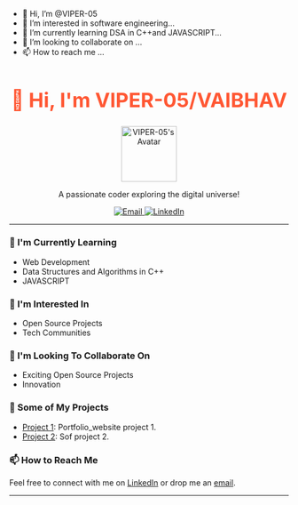 - 👋 Hi, I’m @VIPER-05
- 👀 I’m interested in software engineering...
- 🌱 I’m currently learning  DSA in C++and JAVASCRIPT...
- 💞️ I’m looking to collaborate on ...
- 📫 How to reach me ...

 
<h1 align="center"  style="color: #FF5733; font-size: 36px; font-weight: bold;  Times New Roman">👋 Hi, I'm VIPER-05/VAIBHAV</h1>

<p align="center">
  <img src=" https://media.licdn.com/dms/image/D4D03AQG8sdkegl_v1g/profile-displayphoto-shrink_800_800/0/1696894899781?e=1702512000&v=beta&t=YD47iGtnIjbEzax2Q_kcuM_CYr_vCRikmt2s9_SP6RU" alt="VIPER-05's Avatar" width="100">
</p>

<p align="center">A passionate coder exploring the digital universe!</p>

<p align="center">
  <a href="agriavaibhav2004@gmail.com">
    <img alt="Email" src="https://img.shields.io/badge/Email-Your%20Email%20Here-blue?style=flat-square&logo=gmail">
  </a>
  <a href="https://linkedin.com/in/your-linkedin-profile">
    <img alt="LinkedIn" src="https://img.shields.io/badge/LinkedIn-Your%20LinkedIn-blue?style=flat-square&logo=linkedin">
  </a>
</p>

---

### 🌱 I'm Currently Learning

- Web Development 
- Data Structures and Algorithms in C++
- JAVASCRIPT

### 👀 I'm Interested In

- Open Source Projects
- Tech Communities

### 💞️ I'm Looking To Collaborate On

- Exciting Open Source Projects
- Innovation

### 🚀 Some of My Projects

- [Project 1](https://github.com/your/project1): Portfolio_website project 1.
- [Project 2](https://github.com/your/project2): Sof project 2.

### 📫 How to Reach Me

Feel free to connect with me on [LinkedIn](https://linkedin.com/in/your-linkedin-profile) or drop me an [email](mailto:your.email@example.com).

---

<p align="center">
  <img src="">
</p>
